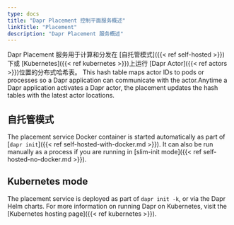 ```yaml
---
type: docs
title: "Dapr Placement 控制平面服务概述"
linkTitle: "Placement"
description: "Dapr Placement 服务概述"
---
```


Dapr Placement 服务用于计算和分发在 [自托管模式]({{< ref self-hosted >}}) 下或 [Kubernetes]({{< ref kubernetes >}})上运行 [Dapr Actor]({{< ref actors >}})位置的分布式哈希表。 This hash table maps actor IDs to pods or processes so a Dapr application can communicate with the actor.Anytime a Dapr application activates a Dapr actor, the placement updates the hash tables with the latest actor locations.

## 自托管模式

The placement service Docker container is started automatically as part of [`dapr init`]({{< ref self-hosted-with-docker.md >}}). It can also be run manually as a process if you are running in [slim-init mode]({{< ref self-hosted-no-docker.md >}}).

## Kubernetes mode

The placement service is deployed as part of `dapr init -k`, or via the Dapr Helm charts. For more information on running Dapr on Kubernetes, visit the [Kubernetes hosting page]({{< ref kubernetes >}}).
